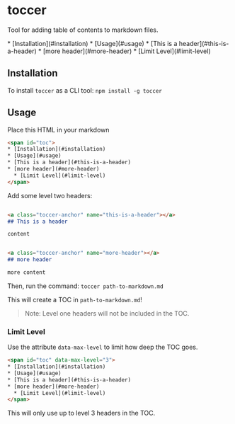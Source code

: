 # toccer

Tool for adding table of contents to markdown files.

<span id="toc">
* [Installation](#installation)
* [Usage](#usage)
* [This is a header](#this-is-a-header)
* [more header](#more-header)
  * [Limit Level](#limit-level)
</span>


<a class="toccer-anchor" name="installation"></a>
## Installation

To install `toccer` as a CLI tool: `npm install -g toccer`


<a class="toccer-anchor" name="usage"></a>
## Usage

Place this HTML in your markdown

```html
<span id="toc">
* [Installation](#installation)
* [Usage](#usage)
* [This is a header](#this-is-a-header)
* [more header](#more-header)
  * [Limit Level](#limit-level)
</span>
```

Add some level two headers:

```markdown

<a class="toccer-anchor" name="this-is-a-header"></a>
## This is a header

content


<a class="toccer-anchor" name="more-header"></a>
## more header

more content
```

Then, run the command: `toccer path-to-markdown.md`

This will create a TOC in `path-to-markdown.md`!

> Note: Level one headers will not be included in the TOC.


<a class="toccer-anchor" name="limit-level"></a>
### Limit Level

Use the attribute `data-max-level` to limit how deep the TOC goes.

```html
<span id="toc" data-max-level="3">
* [Installation](#installation)
* [Usage](#usage)
* [This is a header](#this-is-a-header)
* [more header](#more-header)
  * [Limit Level](#limit-level)
</span>
```

This will only use up to level 3 headers in the TOC. 
